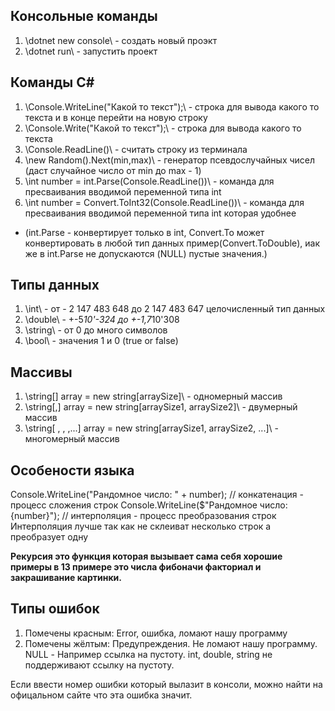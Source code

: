 ## Консольные команды
1. \dotnet new console\ - создать новый проэкт
2. \dotnet run\ - запустить проект
## Команды С#
1. \Console.WriteLine("Какой то текст");\ - строка для вывода какого то текста и в конце перейти на новую строку
2. \Console.Write("Какой то текст");\ - строка для вывода какого то текста
3. \Console.ReadLine()\ - считать строку из терминала
4. \new Random().Next(min,max)\ - генератор псевдослучайных чисел (даст случайное число от min до max - 1)
5. \int number = int.Parse(Console.ReadLine())\ - команда для пресваивания вводимой переменной типа int
6. \int number = Convert.ToInt32(Console.ReadLine())\ - команда для пресваивания вводимой переменной типа int которая удобнее
* (int.Parse - конвертирует только в int, Convert.To может конвертировать в любой тип данных пример(Convert.ToDouble), иак же в int.Parse не допускаются (NULL) пустые значения.)
## Типы данных
1. \int\ - от  - 2 147 483 648 до 2 147 483 647 целочисленный тип данных
2. \double\ - +-5*10'-324 до +-1,7*10'308 
3. \string\ - от 0 до много символов
4. \bool\ - значения 1 и 0 (true or false)
## Массивы
1. \string[] array = new string[arraySize]\ - одномерный массив
2. \string[,]  array = new string[arraySize1, arraySize2]\ - двумерный массив
2. \string[ , , ,...] array = new string[arraySize1, arraySize2, ...]\ - многомерный массив
## Особености языка

Console.WriteLine("Рандомное число: " + number); // конкатенация - процесс сложения строк
Console.WriteLine($"Рандомное число: {number}"); // интерполяция - процесс преобразования строк
Интерполяция лучше так как не склеиват несколько строк а преобразует одну

**Рекурсия это функция которая вызывает сама себя хорошие примеры в 13 примере это числа фибоначи факториал и закрашивание картинки.**

## Типы ошибок

1. Помечены красным: Error, ошибка, ломают нашу программу
2. Помечены жёлтым: Предупреждения. Не ломают нашу программу.
NULL - Например ссылка на пустоту. int, double, string не поддерживают ссылку на пустоту.

Если ввести номер ошибки который вылазит в консоли, можно найти на офицальном сайте что эта ошибка значит.